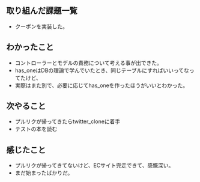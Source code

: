 ## 取り組んだ課題一覧
- クーポンを実装した。

## わかったこと
- コントローラーとモデルの責務について考える事が出できた。
- has_oneはDBの理論で学んでいたとき、同じテーブルにすればいいってなってたけど、
- 実際はまた別で、必要に応じてhas_oneを作ったほうがいいとわかった。    

## 次やること
- プルリクが帰ってきたらtwitter_cloneに着手
- テストの本を読む

## 感じたこと
- プルリクが帰ってきてないけど、ECサイト完走できて、感慨深い。
- まだ始まったばかりだ。